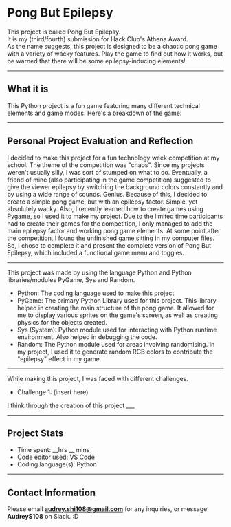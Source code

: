 # Pong But Epilepsy

This project is called Pong But Epilepsy.   
It is my (third/fourth) submission for Hack Club's Athena Award.   
As the name suggests, this project is designed to be a chaotic pong game with a variety of wacky features. 
Play the game to find out how it works, but be warned that there will be some epilepsy-inducing elements!  
__________________________________________________________
What it is
-
This Python project is a fun game featuring many different technical elements and game modes. Here's a breakdown of the game:
__________________________________________________________
Personal Project Evaluation and Reflection
-
I decided to make this project for a fun technology week competition at my school. The theme of the competition was "chaos". Since my projects weren't usually silly, I was sort of stumped on what to do. Eventually, a friend of mine (also participating in the game competition) suggested to give the viewer epilepsy by switching the background colors constantly and by using a wide range of sounds. Genius. Because of this, I decided to create a simple pong game, but with an epilepsy factor. Simple, yet absolutely wacky. Also, I recently learned how to create games using Pygame, so I used it to make my project. Due to the limited time participants had to create their games for the competition, I only managed to add the main epilepsy factor and working pong game elements. At some point after the competition, I found the unfinished game sitting in my computer files. So, I chose to complete it and present the complete version of Pong But Epilepsy, which included a functional game menu and toggles. 
__________________________________________________________
This project was made by using the language Python and Python libraries/modules PyGame, Sys and Random.
* Python: The coding language used to make this project.   
* PyGame: The primary Python Library used for this project. This library helped in creating the main structure of the pong game. It allowed for me to display various sprites on the game's screen, as well as creating physics for the objects created.  
* Sys (System): Python module used for interacting with Python runtime environment. Also helped in debugging the code.
* Random: The Python module used for areas involving randomising. In my project, I used it to generate random RGB colors to contribute the "epilepsy" effect in my game.
__________________________________________________________
While making this project, I was faced with different challenges.   
* Challenge 1: (insert here)

I think through the creation of this project ___
__________________________________________________________
Project Stats
-
* Time spent: __hrs __ mins
* Code editor used: VS Code
* Coding language(s): Python
__________________________________________________________
Contact Information
-
Please email **audrey.shi108@gmail.com** for any inquiries, or message **AudreyS108** on Slack. :D
